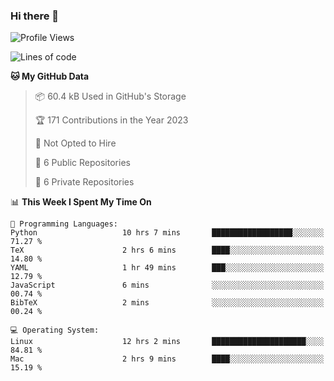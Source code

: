 ### Hi there 👋

<!--
**huayuan4396/huayuan4396** is a ✨ _special_ ✨ repository because its `README.md` (this file) appears on your GitHub profile.

Here are some ideas to get you started:

- 🔭 I’m currently working on ...
- 🌱 I’m currently learning ...
- 👯 I’m looking to collaborate on ...
- 🤔 I’m looking for help with ...
- 💬 Ask me about ...
- 📫 How to reach me: ...
- 😄 Pronouns: ...
- ⚡ Fun fact: ...
-->

<!--START_SECTION:waka-->
![Profile Views](http://img.shields.io/badge/Profile%20Views-2-blue)

![Lines of code](https://img.shields.io/badge/From%20Hello%20World%20I%27ve%20Written-161.1%20thousand%20lines%20of%20code-blue)

**🐱 My GitHub Data** 

> 📦 60.4 kB Used in GitHub's Storage 
 > 
> 🏆 171 Contributions in the Year 2023
 > 
> 🚫 Not Opted to Hire
 > 
> 📜 6 Public Repositories 
 > 
> 🔑 6 Private Repositories 
 > 
📊 **This Week I Spent My Time On** 

```text
💬 Programming Languages: 
Python                   10 hrs 7 mins       ██████████████████░░░░░░░   71.27 % 
TeX                      2 hrs 6 mins        ████░░░░░░░░░░░░░░░░░░░░░   14.80 % 
YAML                     1 hr 49 mins        ███░░░░░░░░░░░░░░░░░░░░░░   12.79 % 
JavaScript               6 mins              ░░░░░░░░░░░░░░░░░░░░░░░░░   00.74 % 
BibTeX                   2 mins              ░░░░░░░░░░░░░░░░░░░░░░░░░   00.24 % 

💻 Operating System: 
Linux                    12 hrs 2 mins       █████████████████████░░░░   84.81 % 
Mac                      2 hrs 9 mins        ████░░░░░░░░░░░░░░░░░░░░░   15.19 % 
```


<!--END_SECTION:waka-->

